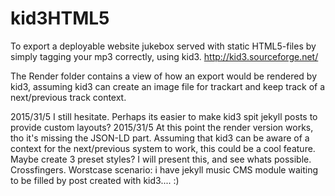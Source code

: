 # kid3HTML5
To export a deployable website jukebox served with static HTML5-files by simply tagging your mp3 correctly, using kid3. http://kid3.sourceforge.net/

The Render folder contains a view of how an export would be rendered by kid3, assuming kid3 can create an image file for trackart and keep track of a next/previous track context.

2015/31/5
I still hesitate. Perhaps its easier to make kid3 spit jekyll posts to provide custom layouts?
2015/31/5
At this point the render version works, tho it's missing the JSON-LD part. Assuming that kid3 can be aware of a context for the next/previous system to work, this could be a cool feature. Maybe create 3 preset styles? I will present this, and see whats possible. Crossfingers. Worstcase scenario: i have jekyll music CMS module waiting to be filled by post created with kid3.... :)
